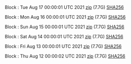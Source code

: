 Block [](https://insight.dash.org/insight/block/): Tue Aug 17 00:00:01 UTC 2021 [zip](https://dash-bootstrap.ams3.digitaloceanspaces.com/mainnet/2021-08-17/bootstrap.dat.zip) (7.7G) [SHA256](https://dash-bootstrap.ams3.digitaloceanspaces.com/mainnet/2021-08-17/sha256.txt)

Block [](https://insight.dash.org/insight/block/): Mon Aug 16 00:00:01 UTC 2021 [zip](https://dash-bootstrap.ams3.digitaloceanspaces.com/mainnet/2021-08-16/bootstrap.dat.zip) (7.7G) [SHA256](https://dash-bootstrap.ams3.digitaloceanspaces.com/mainnet/2021-08-16/sha256.txt)

Block [](https://insight.dash.org/insight/block/): Sun Aug 15 00:00:01 UTC 2021 [zip](https://dash-bootstrap.ams3.digitaloceanspaces.com/mainnet/2021-08-15/bootstrap.dat.zip) (7.7G) [SHA256](https://dash-bootstrap.ams3.digitaloceanspaces.com/mainnet/2021-08-15/sha256.txt)

Block [](https://insight.dash.org/insight/block/): Sat Aug 14 00:00:01 UTC 2021 [zip](https://dash-bootstrap.ams3.digitaloceanspaces.com/mainnet/2021-08-14/bootstrap.dat.zip) (7.7G) [SHA256](https://dash-bootstrap.ams3.digitaloceanspaces.com/mainnet/2021-08-14/sha256.txt)

Block [](https://insight.dash.org/insight/block/): Fri Aug 13 00:00:01 UTC 2021 [zip](https://dash-bootstrap.ams3.digitaloceanspaces.com/mainnet/2021-08-13/bootstrap.dat.zip) (7.7G) [SHA256](https://dash-bootstrap.ams3.digitaloceanspaces.com/mainnet/2021-08-13/sha256.txt)

Block [](https://insight.dash.org/insight/block/): Thu Aug 12 00:00:02 UTC 2021 [zip](https://dash-bootstrap.ams3.digitaloceanspaces.com/mainnet/2021-08-12/bootstrap.dat.zip) (7.7G) [SHA256](https://dash-bootstrap.ams3.digitaloceanspaces.com/mainnet/2021-08-12/sha256.txt)
